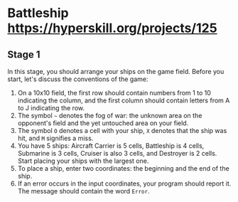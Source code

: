 # Battleship https://hyperskill.org/projects/125
## Stage 1
In this stage, you should arrange your ships on the game field. Before you start, let's discuss the conventions of the game:

1. On a 10x10 field, the first row should contain numbers from 1 to 10 indicating the column, and the first column should contain letters from A to J indicating the row.
2. The symbol `~` denotes the fog of war: the unknown area on the opponent's field and the yet untouched area on your field.
3. The symbol `O` denotes a cell with your ship, `X` denotes that the ship was hit, and `M` signifies a miss.
4. You have 5 ships: Aircraft Carrier is 5 cells, Battleship is 4 cells, Submarine is 3 cells, Cruiser is also 3 cells, and Destroyer is 2 cells. Start placing your ships with the largest one.
5. To place a ship, enter two coordinates: the beginning and the end of the ship.
6. If an error occurs in the input coordinates, your program should report it. The message should contain the word `Error`.
